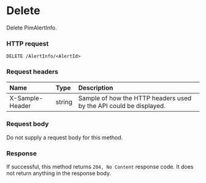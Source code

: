 # Delete

Delete PimAlertInfo.
### HTTP request
```http
DELETE /AlertInfo/<AlertId>

```
### Request headers
| Name       | Type | Description|
|:---------------|:--------|:----------|
| X-Sample-Header  | string  | Sample of how the HTTP headers used by the API could be displayed.|

### Request body
Do not supply a request body for this method.


### Response
If successful, this method returns `204, No Content` response code. It does not return anything in the response body.


<!-- uuid: 80f11a62-b29a-4ca2-8e72-57a4114d5b9c
2015-10-09 18:16:07 UTC -->